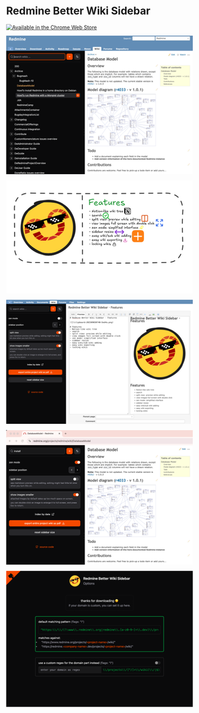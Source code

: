 # Redmine Better Wiki Sidebar


<a href="https://chromewebstore.google.com/detail/redmine-better-wiki-sideb/ndgigodmaheohiopanifagmpfclcojcd" target="_blank">
  <img src="https://developer.chrome.com/static/docs/webstore/branding/image/UV4C4ybeBTsZt43U4xis.png" alt="Available in the Chrome Web Store">
</a>


![](/screenshots/Screenshot_1.png)

![](/screenshots/Screenshot_2.png)

![](/screenshots/Screenshot_3.png)

![](/screenshots/Screenshot_4.png)

![](/screenshots/Screenshot_5.png)


